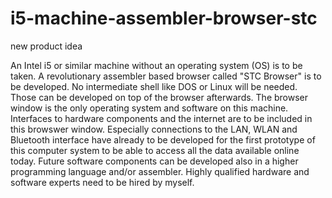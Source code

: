 # i5-machine-assembler-browser-stc
new product idea

An Intel i5 or similar machine without an operating system (OS) is to be taken. A revolutionary assembler based browser called "STC Browser" is to be developed. No intermediate shell like DOS or Linux will be needed. Those can be developed on top of the browser afterwards. The browser window is the only operating system and software on this machine. Interfaces to hardware components and the internet are to be included in this browswer window. Especially connections to the LAN, WLAN and Bluetooth interface have already to be developed for the first prototype of this computer system to be able to access all the data available online today. Future software components can be developed also in a higher programming language and/or assembler. Highly qualified hardware and software experts need to be hired by myself.
